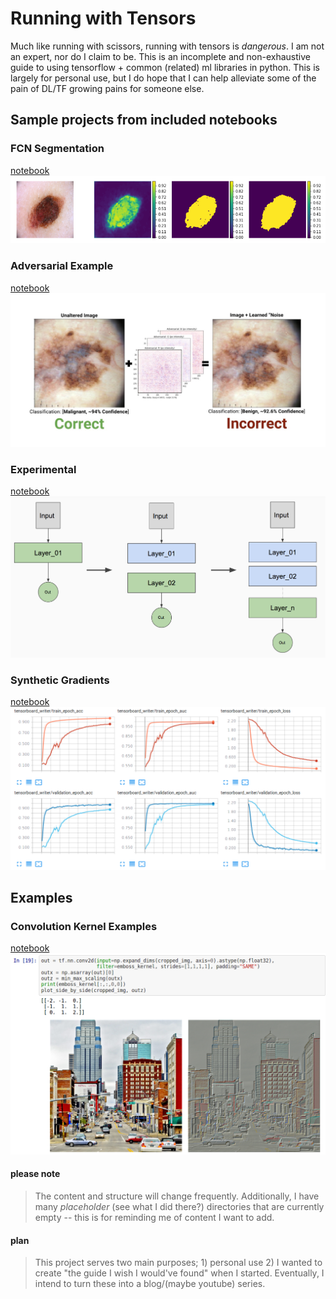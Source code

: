 # Running with Tensors

[//]: # (Image References)
[adversarial_example]: ./misc/adversarial_example.jpg
[experimental]: ./misc/experimental.png
[fcn_segmentation]: ./misc/fcn_segmentation.png
[synthetic_gradients]: ./misc/synthetic_gradients.png
[convolution_kernel]: ./misc/convolution_example.png

Much like running with scissors, running with tensors is _dangerous_.  I am not an expert, nor do I claim to be. This is an incomplete and non-exhaustive guide to using tensorflow + common (related) ml libraries in python.  This is largely for personal use, but I do hope that I can help alleviate some of the pain of DL/TF growing pains for someone else.

## Sample projects from included notebooks

### FCN Segmentation

[notebook](./segmentation/Segmentation_dev.ipynb)
![Example output from FCN segmentation][fcn_segmentation]

### Adversarial Example

[notebook](./TODO/adversarial_example/adversarial_example_lesion.ipynb)
![Example output from adversarial example][adversarial_example]

### Experimental

[notebook](./experimental/semi_auto_cnn/progressive_net.ipynb)
![Example experimental architecture][experimental]

### Synthetic Gradients

[notebook](./TODO/synthetic_gradients/compare_synthetic_gradient_to_bp.ipynb)
![Example output from synthetic gradients][synthetic_gradients]

## Examples

### Convolution Kernel Examples

[notebook](./convolution/conv_kernel.ipynb)
![Example of emboss kernel convolution output][convolution_kernel]

#### please note

> The content and structure will change frequently. Additionally, I have many _placeholder_ (see what I did there?) directories that are currently empty -- this is for reminding me of content I want to add.

#### plan

> This project serves two main purposes; 1) personal use 2) I wanted to create "the guide I wish I would've found" when I started. Eventually, I intend to turn these into a blog/(maybe youtube) series.
